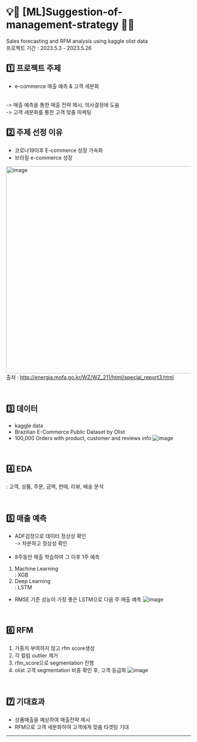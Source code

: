 # 💡📑 [ML]Suggestion-of-management-strategy 📑💡
 Sales forecasting and RFM analysis using kaggle olist data  </br>
 프로젝트 기간 : 2023.5.3 - 2023.5.26
 </br>

## 1️⃣ 프로젝트 주제
- e-commerce 매출 예측 & 고객 세분화 </br>
 </br>
-> 매출 예측을 통한 매출 전략 제시, 의사결정에 도움 </br>
-> 고객 세분화를 통한 고객 맞춤 마케팅

</br>

## 2️⃣ 주제 선정 이유
- 코로나19이후 E-commerce 성장 가속화
- 브라질 e-commerce 성장

<img width="565" alt="image" src="https://github.com/jiwoohw/ML_Suggestion-of-management-strategy/assets/122995812/90e0e52f-5492-4fb3-ad07-c8b7c2e580a1"> </br>
출처 : http://energia.mofa.go.kr/WZ/WZ_211/html/special_report3.html

</br>

## 3️⃣ 데이터
- kaggle data 
- Brazilian E-Commerce Public Dataset by Olist
- 100,000 Orders with product, customer and reviews info
 ![image](https://github.com/jiwoohw/ML_Suggestion-of-management-strategy/assets/122995812/548477cf-1ccb-4f69-afc6-8463a88f5910)

</br>

## 4️⃣ EDA
: 고객, 상품, 주문, 금액, 판매, 리뷰, 배송 분석



</br>

## 5️⃣ 매출 예측
- ADF검정으로 데이터 정상성 확인 </br>
 -> 차분하고 정상성 확인 </br>
  </br>
- 8주동안 매출 학습하여 그 이후 1주 예측 </br>
1) Machine Learning  </br>
   : XGB
2) Deep Learning  </br>
   : LSTM

- RMSE 기준 성능이 가장 좋은 LSTM으로 다음 주 매출 예측 
![image](https://github.com/jiwoohw/ML_Suggestion-of-management-strategy/assets/122995812/3b2bb200-a2fd-4ca9-9eb4-1f5037c5fda0)
</br>

## 6️⃣ RFM
1) 가중치 부여하지 않고 rfm score생성
2) 각 컬럼 outlier 제거
3) rfm_score으로 segmentation 진행
4) olist 고객 segmentation 비중 확인 후, 고객 등급화
![image](https://github.com/jiwoohw/ML_Suggestion-of-management-strategy/assets/122995812/526414c8-a1d1-4417-a1c6-f83f90259e8a)


</br>

## 7️⃣ 기대효과

- 상품매출을 예상하여 매출전략 제시
- RFM으로 고객 세분화하여 고객에게 맞춤 타겟팅 기대

---
</br>

